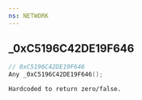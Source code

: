 ```yaml
---
ns: NETWORK
---
```

## _0xC5196C42DE19F646

```c
// 0xC5196C42DE19F646
Any _0xC5196C42DE19F646();
```

```
Hardcoded to return zero/false.
```

